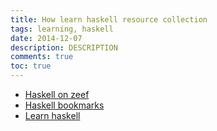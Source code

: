 ```yaml
---
title: How learn haskell resource collection
tags: learning, haskell
date: 2014-12-07
description: DESCRIPTION
comments: true
toc: true
---
```


* [Haskell on zeef](https://haskell.zeef.com/konstantin.skipor)
* [Haskell bookmarks](https://github.com/grsmv/haskell-bookmarks)
* [Learn haskell](https://github.com/bitemyapp/learnhaskell)
